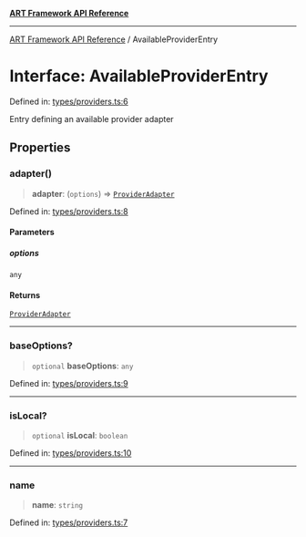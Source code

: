 [**ART Framework API Reference**](../README.md)

***

[ART Framework API Reference](../README.md) / AvailableProviderEntry

# Interface: AvailableProviderEntry

Defined in: [types/providers.ts:6](https://github.com/hashangit/ART/blob/d99cb328093f6dec701b3289d82d5abbf64a3736/src/types/providers.ts#L6)

Entry defining an available provider adapter

## Properties

### adapter()

> **adapter**: (`options`) => [`ProviderAdapter`](ProviderAdapter.md)

Defined in: [types/providers.ts:8](https://github.com/hashangit/ART/blob/d99cb328093f6dec701b3289d82d5abbf64a3736/src/types/providers.ts#L8)

#### Parameters

##### options

`any`

#### Returns

[`ProviderAdapter`](ProviderAdapter.md)

***

### baseOptions?

> `optional` **baseOptions**: `any`

Defined in: [types/providers.ts:9](https://github.com/hashangit/ART/blob/d99cb328093f6dec701b3289d82d5abbf64a3736/src/types/providers.ts#L9)

***

### isLocal?

> `optional` **isLocal**: `boolean`

Defined in: [types/providers.ts:10](https://github.com/hashangit/ART/blob/d99cb328093f6dec701b3289d82d5abbf64a3736/src/types/providers.ts#L10)

***

### name

> **name**: `string`

Defined in: [types/providers.ts:7](https://github.com/hashangit/ART/blob/d99cb328093f6dec701b3289d82d5abbf64a3736/src/types/providers.ts#L7)
